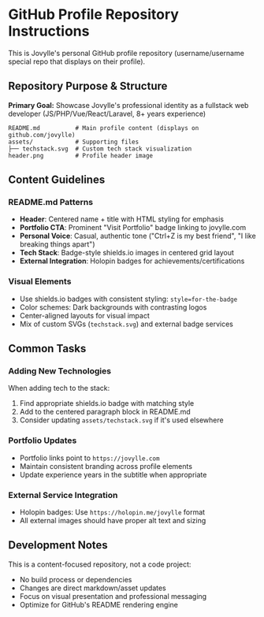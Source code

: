 # GitHub Profile Repository Instructions

This is Jovylle's personal GitHub profile repository (username/username special repo that displays on their profile).

## Repository Purpose & Structure

**Primary Goal:** Showcase Jovylle's professional identity as a fullstack web developer (JS/PHP/Vue/React/Laravel, 8+ years experience)

```
README.md          # Main profile content (displays on github.com/jovylle)
assets/            # Supporting files
├── techstack.svg  # Custom tech stack visualization 
header.png         # Profile header image
```

## Content Guidelines

### README.md Patterns
- **Header**: Centered name + title with HTML styling for emphasis
- **Portfolio CTA**: Prominent "Visit Portfolio" badge linking to jovylle.com
- **Personal Voice**: Casual, authentic tone ("Ctrl+Z is my best friend", "I like breaking things apart")
- **Tech Stack**: Badge-style shields.io images in centered grid layout
- **External Integration**: Holopin badges for achievements/certifications

### Visual Elements
- Use shields.io badges with consistent styling: `style=for-the-badge`
- Color schemes: Dark backgrounds with contrasting logos
- Center-aligned layouts for visual impact
- Mix of custom SVGs (`techstack.svg`) and external badge services

## Common Tasks

### Adding New Technologies
When adding tech to the stack:
1. Find appropriate shields.io badge with matching style
2. Add to the centered paragraph block in README.md
3. Consider updating `assets/techstack.svg` if it's used elsewhere

### Portfolio Updates
- Portfolio links point to `https://jovylle.com`
- Maintain consistent branding across profile elements
- Update experience years in the subtitle when appropriate

### External Service Integration
- Holopin badges: Use `https://holopin.me/jovylle` format
- All external images should have proper alt text and sizing

## Development Notes

This is a content-focused repository, not a code project:
- No build process or dependencies
- Changes are direct markdown/asset updates
- Focus on visual presentation and professional messaging
- Optimize for GitHub's README rendering engine